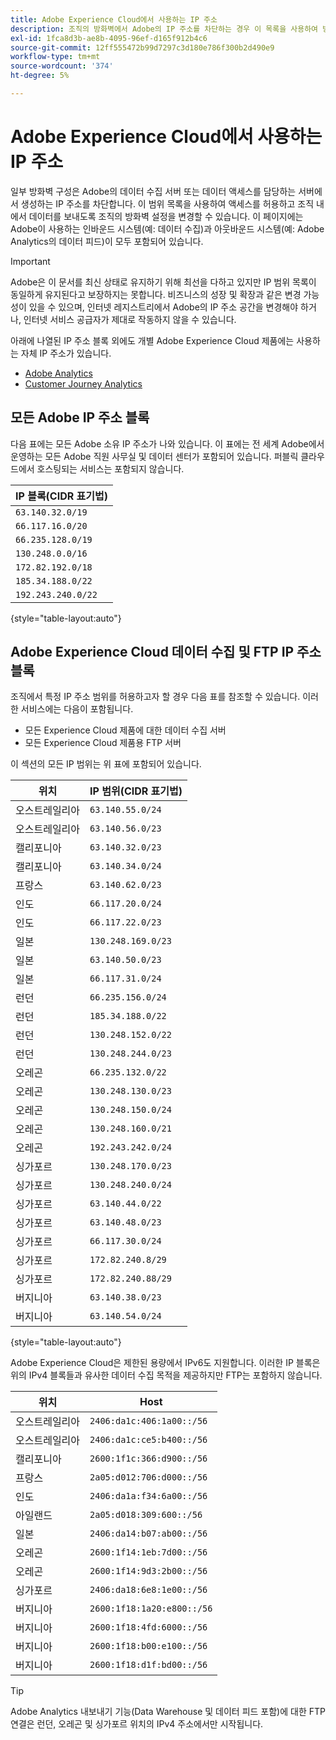 ```yaml
---
title: Adobe Experience Cloud에서 사용하는 IP 주소
description: 조직의 방화벽에서 Adobe의 IP 주소를 차단하는 경우 이 목록을 사용하여 방화벽 설정을 업데이트합니다.
exl-id: 1fca8d3b-ae8b-4095-96ef-d165f912b4c6
source-git-commit: 12ff555472b99d7297c3d180e786f300b2d490e9
workflow-type: tm+mt
source-wordcount: '374'
ht-degree: 5%

---
```


# Adobe Experience Cloud에서 사용하는 IP 주소

일부 방화벽 구성은 Adobe의 데이터 수집 서버 또는 데이터 액세스를 담당하는 서버에서 생성하는 IP 주소를 차단합니다. 이 범위 목록을 사용하여 액세스를 허용하고 조직 내에서 데이터를 보내도록 조직의 방화벽 설정을 변경할 수 있습니다. 이 페이지에는 Adobe이 사용하는 인바운드 시스템(예: 데이터 수집)과 아웃바운드 시스템(예: Adobe Analytics의 데이터 피드)이 모두 포함되어 있습니다.

>[!IMPORTANT]
>
>Adobe은 이 문서를 최신 상태로 유지하기 위해 최선을 다하고 있지만 IP 범위 목록이 동일하게 유지된다고 보장하지는 못합니다. 비즈니스의 성장 및 확장과 같은 변경 가능성이 있을 수 있으며, 인터넷 레지스트리에서 Adobe의 IP 주소 공간을 변경해야 하거나, 인터넷 서비스 공급자가 제대로 작동하지 않을 수 있습니다.

아래에 나열된 IP 주소 블록 외에도 개별 Adobe Experience Cloud 제품에는 사용하는 자체 IP 주소가 있습니다.

* [Adobe Analytics](https://experienceleague.adobe.com/en/docs/analytics/technotes/ip-addresses)
* [Customer Journey Analytics](https://experienceleague.adobe.com/en/docs/analytics-platform/using/technotes/ip-addresses)

## 모든 Adobe IP 주소 블록

다음 표에는 모든 Adobe 소유 IP 주소가 나와 있습니다. 이 표에는 전 세계 Adobe에서 운영하는 모든 Adobe 직원 사무실 및 데이터 센터가 포함되어 있습니다. 퍼블릭 클라우드에서 호스팅되는 서비스는 포함되지 않습니다.

| IP 블록(CIDR 표기법) |
| --- |
| `63.140.32.0/19` |
| `66.117.16.0/20` |
| `66.235.128.0/19` |
| `130.248.0.0/16` |
| `172.82.192.0/18` |
| `185.34.188.0/22` |
| `192.243.240.0/22` |

{style="table-layout:auto"}

## Adobe Experience Cloud 데이터 수집 및 FTP IP 주소 블록

조직에서 특정 IP 주소 범위를 허용하고자 할 경우 다음 표를 참조할 수 있습니다. 이러한 서비스에는 다음이 포함됩니다.

* 모든 Experience Cloud 제품에 대한 데이터 수집 서버
* 모든 Experience Cloud 제품용 FTP 서버

이 섹션의 모든 IP 범위는 위 표에 포함되어 있습니다.

| 위치 | IP 범위(CIDR 표기법) |
| --- | --- |
| 오스트레일리아 | `63.140.55.0/24` |
| 오스트레일리아 | `63.140.56.0/23` |
| 캘리포니아 | `63.140.32.0/23` |
| 캘리포니아 | `63.140.34.0/24` |
| 프랑스 | `63.140.62.0/23` |
| 인도 | `66.117.20.0/24` |
| 인도 | `66.117.22.0/23` |
| 일본 | `130.248.169.0/23` |
| 일본 | `63.140.50.0/23` |
| 일본 | `66.117.31.0/24` |
| 런던 | `66.235.156.0/24` |
| 런던 | `185.34.188.0/22` |
| 런던 | `130.248.152.0/22` |
| 런던 | `130.248.244.0/23` |
| 오레곤 | `66.235.132.0/22` |
| 오레곤 | `130.248.130.0/23` |
| 오레곤 | `130.248.150.0/24` |
| 오레곤 | `130.248.160.0/21` |
| 오레곤 | `192.243.242.0/24` |
| 싱가포르 | `130.248.170.0/23` |
| 싱가포르 | `130.248.240.0/24` |
| 싱가포르 | `63.140.44.0/22` |
| 싱가포르 | `63.140.48.0/23` |
| 싱가포르 | `66.117.30.0/24` |
| 싱가포르 | `172.82.240.8/29` |
| 싱가포르 | `172.82.240.88/29` |
| 버지니아 | `63.140.38.0/23` |
| 버지니아 | `63.140.54.0/24` |

{style="table-layout:auto"}

Adobe Experience Cloud은 제한된 용량에서 IPv6도 지원합니다. 이러한 IP 블록은 위의 IPv4 블록들과 유사한 데이터 수집 목적을 제공하지만 FTP는 포함하지 않습니다.

| 위치 | Host |
| --- | --- |
| 오스트레일리아 | `2406:da1c:406:1a00::/56` |
| 오스트레일리아 | `2406:da1c:ce5:b400::/56` |
| 캘리포니아 | `2600:1f1c:366:d900::/56` |
| 프랑스 | `2a05:d012:706:d000::/56` |
| 인도 | `2406:da1a:f34:6a00::/56` |
| 아일랜드 | `2a05:d018:309:600::/56` |
| 일본 | `2406:da14:b07:ab00::/56` |
| 오레곤 | `2600:1f14:1eb:7d00::/56` |
| 오레곤 | `2600:1f14:9d3:2b00::/56` |
| 싱가포르 | `2406:da18:6e8:1e00::/56` |
| 버지니아 | `2600:1f18:1a20:e800::/56` |
| 버지니아 | `2600:1f18:4fd:6000::/56` |
| 버지니아 | `2600:1f18:b00:e100::/56` |
| 버지니아 | `2600:1f18:d1f:bd00::/56` |

>[!TIP]
>
>Adobe Analytics 내보내기 기능(Data Warehouse 및 데이터 피드 포함)에 대한 FTP 연결은 런던, 오레곤 및 싱가포르 위치의 IPv4 주소에서만 시작됩니다.

